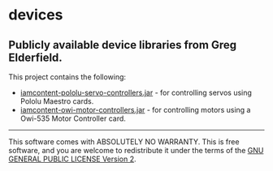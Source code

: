 # devices
## Publicly available device libraries from Greg Elderfield.

This project contains the following:

* [iamcontent-pololu-servo-controllers.jar](iamcontent-pololu-servo-controllers) - for controlling servos using Pololu Maestro cards.
* [iamcontent-owi-motor-controllers.jar](iamcontent-owi-motor-controllers) - for controlling motors using a Owi-535 Motor Controller card. 

---

This software comes with ABSOLUTELY NO WARRANTY. This is free software, and you are welcome to redistribute it
under the terms of the [GNU GENERAL PUBLIC LICENSE Version 2](https://www.gnu.org/licenses/gpl-2.0.html).
